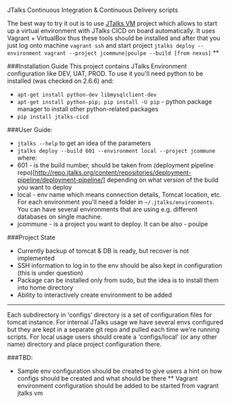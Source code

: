 JTalks Continuous Integration & Continuous Delivery scripts

The best way to try it out is to use [JTalks VM](https://github.com/jtalks-org/jtalks-vm) project which allows to
start up a virtual environment with JTalks CICD on board automatically. It uses Vagrant + VirtualBox thus these tools
should be installed and after that you just log onto machine `vagrant ssh` and start project `jtalks deploy
--environment vagrant --project jcommune|poulpe --build [from nexus]` **

###Installation Guide
This project contains JTalks Environment configuration like DEV, UAT, PROD. To use it you'll need python to be installed (was checked on 2.6.6) and:
* `apt-get install python-dev libmysqlclient-dev`
* `apt-get install python-pip; pip install -U pip` - python package manager to install other python-related packages
* `pip install jtalks-cicd`

###User Guide:
* `jtalks --help` to get an idea of the parameters
* `jtalks deploy --build 601 --environment local --project jcommune` where:
 * 601 - is the build number, should be taken from (deployment pipeline repo)[http://repo.jtalks.org/content/repositories/deployment-pipeline/deployment-pipeline/] depending on what version of the build you want to deploy
 * local - env name which means connection details, Tomcat location, etc. For each environment you'll need a folder in `~/.jtalks/environments`. You can have several environments that are using e.g. different databases on single machine.
 * jcommune - is a project you want to deploy. It can be also - poulpe

###Project State
* Currently backup of tomcat & DB is ready, but recover is not implemented
* SSH information to log in to the env should be also kept in configuration (this is under question)
* Package can be installed only from sudo, but the idea is to install them into home directory
* Ability to interactively create environment to be added

-------------------------------
Each subdirectory in 'configs' directory is a set of configuration files for tomcat instance. For internal JTalks usage
we have several envs configured but they are kept in a separate git repo and pulled each time we're running scripts.
For local usage users should create a 'configs/local' (or any other name) directory and place project configuration
there.

###TBD:
* Sample env configuration should be created to give users a hint on how configs should be created and what should be
 there
** Vagrant environment configuration should be added to be started from vagrant jtalks vm